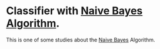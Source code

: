 # Classifier with [Naive Bayes Algorithm](http://en.wikipedia.org/wiki/Naive_Bayes_classifier).

This is one of some studies about the [Naive Bayes](https://scikit-learn.org/stable/modules/naive_bayes.html) Algorithm. 
